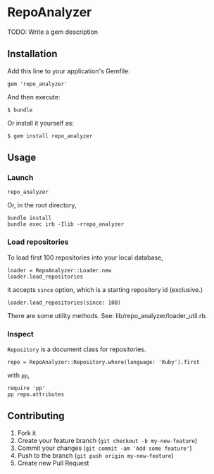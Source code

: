 # RepoAnalyzer

TODO: Write a gem description

## Installation

Add this line to your application's Gemfile:

    gem 'repo_analyzer'

And then execute:

    $ bundle

Or install it yourself as:

    $ gem install repo_analyzer

## Usage

### Launch

    repo_analyzer

Or, in the root directory,

    bundle install
    bundle exec irb -Ilib -rrepo_analyzer

### Load repositories

To load first 100 repositories into your local database,

    loader = RepoAnalyzer::Loader.new
    loader.load_repositories

it accepts `since` option, which is a starting repository id (exclusive.)

    loader.load_repositories(since: 100)

There are some utility methods. See: lib/repo_analyzer/loader_util.rb.

### Inspect

`Repository` is a document class for repositories.

    repo = RepoAnalyzer::Repository.where(language: 'Ruby').first

with `pp`,

    require 'pp'
    pp repo.attributes

## Contributing

1. Fork it
2. Create your feature branch (`git checkout -b my-new-feature`)
3. Commit your changes (`git commit -am 'Add some feature'`)
4. Push to the branch (`git push origin my-new-feature`)
5. Create new Pull Request
